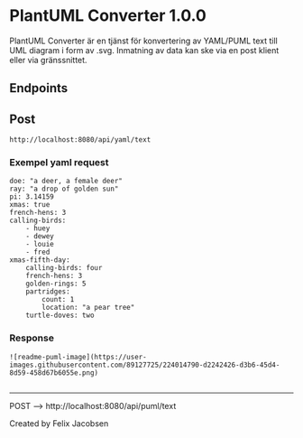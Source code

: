# PlantUML Converter 1.0.0

PlantUML Converter är en tjänst för konvertering av YAML/PUML text till UML diagram i form av .svg. Inmatning av data kan ske via en post klient eller via gränssnittet.


## Endpoints

## Post
```
http://localhost:8080/api/yaml/text
```

### Exempel yaml request
```
doe: "a deer, a female deer"
ray: "a drop of golden sun"
pi: 3.14159
xmas: true
french-hens: 3
calling-birds: 
	- huey
	- dewey
	- louie
	- fred
xmas-fifth-day: 
	calling-birds: four
	french-hens: 3
	golden-rings: 5
	partridges: 
		count: 1
		location: "a pear tree"
	turtle-doves: two

```

### Response

```
![readme-puml-image](https://user-images.githubusercontent.com/89127725/224014790-d2242426-d3b6-45d4-8d59-458d67b6055e.png)


```



---


POST -->  http://localhost:8080/api/puml/text




Created by Felix Jacobsen
